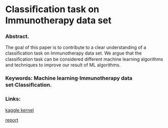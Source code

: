 # Classiﬁcation task on Immunotherapy data set

### Abstract. 
The goal of this paper is to contribute to a clear understanding of a classiﬁcation task on Immunotherapy data set. We argue that the classiﬁcation task can be considered diﬀerent machine learning algorithms and techniques to improve our result of ML algorithms.

### Keywords: Machine learning·Immunotherapy data set·Classiﬁcation.

### Links:
[kaggle kernel](https://www.kaggle.com/munkhsukhm/kernel17a918194b) 

[report](https://drive.google.com/file/d/13EcUj71WuUWZYql04eaR6DLUnrMNWmpO/view?usp=sharing)
